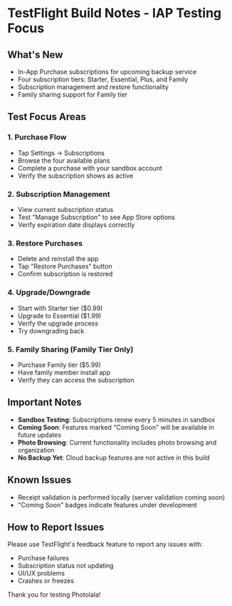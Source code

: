 # TestFlight Build Notes - IAP Testing Focus

## What's New
- In-App Purchase subscriptions for upcoming backup service
- Four subscription tiers: Starter, Essential, Plus, and Family
- Subscription management and restore functionality
- Family sharing support for Family tier

## Test Focus Areas

### 1. Purchase Flow
- Tap Settings → Subscriptions
- Browse the four available plans
- Complete a purchase with your sandbox account
- Verify the subscription shows as active

### 2. Subscription Management
- View current subscription status
- Test "Manage Subscription" to see App Store options
- Verify expiration date displays correctly

### 3. Restore Purchases
- Delete and reinstall the app
- Tap "Restore Purchases" button
- Confirm subscription is restored

### 4. Upgrade/Downgrade
- Start with Starter tier ($0.99)
- Upgrade to Essential ($1.99)
- Verify the upgrade process
- Try downgrading back

### 5. Family Sharing (Family Tier Only)
- Purchase Family tier ($5.99)
- Have family member install app
- Verify they can access the subscription

## Important Notes

- **Sandbox Testing**: Subscriptions renew every 5 minutes in sandbox
- **Coming Soon**: Features marked "Coming Soon" will be available in future updates
- **Photo Browsing**: Current functionality includes photo browsing and organization
- **No Backup Yet**: Cloud backup features are not active in this build

## Known Issues
- Receipt validation is performed locally (server validation coming soon)
- "Coming Soon" badges indicate features under development

## How to Report Issues
Please use TestFlight's feedback feature to report any issues with:
- Purchase failures
- Subscription status not updating
- UI/UX problems
- Crashes or freezes

Thank you for testing Photolala!